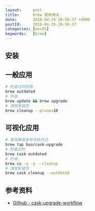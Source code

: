 ```yaml
---
layout:     post
title:      brew 使用相关
date:       2018-04-29 20:58:37 +0800
postId:     2018-04-29-20-58-37
categories: [macOS]
keywords:   [brew]
---
```

## 安装



## 一般应用

```bash
# 检查过时应用
brew outdated
# 升级
brew update && brew upgrade
# 清除安装包
brew cleanup --prune=10
```

## 可视化应用

```bash
# 首先确保本命令执行过
brew tap buo/cask-upgrade
# 检查过时
brew cask outdated
# 升级
brew cu -a -y --cleanup
# 清除安装包
brew cask cleanup --outdated
```




## 参考资料

* [Github - cask-upgrade-workflow](https://github.com/NotAlexNoyle/cask-upgrade-workflow)

